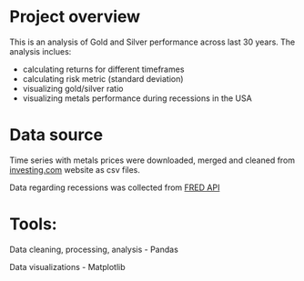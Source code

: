 # Project overview

This is an analysis of Gold and Silver performance across last 30 years. The analysis inclues:

- calculating returns for different timeframes
- calculating risk metric (standard deviation)
- visualizing gold/silver ratio
- visualizing metals performance during recessions in the USA

# Data source

Time series with metals prices were downloaded, merged and cleaned from [investing.com]('www.investing.com') website as csv files.

Data regarding recessions was collected from [FRED API]('https://pypi.org/project/fredapi/')

# Tools:

Data cleaning, processing, analysis - Pandas

Data visualizations - Matplotlib

